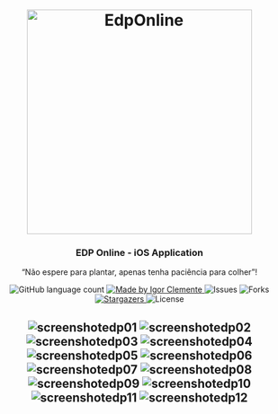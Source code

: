 <h1 align="center">
    <img alt="EdpOnline" src="wallpapers/edp_wallpaper.jpg" width="400px" />
</h1>

<h3 align="center">
  EDP Online - iOS Application
</h3>

<p align="center">“Não espere para plantar, apenas tenha paciência para colher”!</blockquote>

<p align="center">
  <img alt="GitHub language count" src="https://img.shields.io/github/languages/count/IgorClemente/edp-online?color=%2304D361">

  <a href="https://rocketseat.com.br">
    <img alt="Made by Igor Clemente" src="https://img.shields.io/badge/made%20by-Igor Clemente-%2304D361">
  </a>

  <img alt="Issues" src="https://img.shields.io/github/issues/IgorClemente/edp-online">

  <img alt="Forks" src="https://img.shields.io/github/forks/IgorClemente/edp-online">

  <a href="https://github.com/IgorClemente/edp-online/stargazers">
    <img alt="Stargazers" src="https://img.shields.io/github/stars/IgorClemente/edp-online">
  </a>

  <img alt="License" src="https://img.shields.io/github/license/IgorClemente/edp-online">
</p>

<h2 align="center">

![screenshotedp01](https://github.com/IgorClemente/EDP-ONLINE/blob/master/screenshots/screenshotedp01.png)
![screenshotedp02](https://github.com/IgorClemente/EDP-ONLINE/blob/master/screenshots/screenshotedp02.png)
![screenshotedp03](https://github.com/IgorClemente/EDP-ONLINE/blob/master/screenshots/screenshotedp03.png)
![screenshotedp04](https://github.com/IgorClemente/EDP-ONLINE/blob/master/screenshots/screenshotedp04.png)
![screenshotedp05](https://github.com/IgorClemente/EDP-ONLINE/blob/master/screenshots/screenshotedp05.png)
![screenshotedp06](https://github.com/IgorClemente/EDP-ONLINE/blob/master/screenshots/screenshotedp06.png)
![screenshotedp07](https://github.com/IgorClemente/EDP-ONLINE/blob/master/screenshots/screenshotedp07.png)
![screenshotedp08](https://github.com/IgorClemente/EDP-ONLINE/blob/master/screenshots/screenshotedp08.png)
![screenshotedp09](https://github.com/IgorClemente/EDP-ONLINE/blob/master/screenshots/screenshotedp09.png)
![screenshotedp10](https://github.com/IgorClemente/EDP-ONLINE/blob/master/screenshots/screenshotedp10.png)
![screenshotedp11](https://github.com/IgorClemente/EDP-ONLINE/blob/master/screenshots/screenshotedp11.png)
![screenshotedp12](https://github.com/IgorClemente/EDP-ONLINE/blob/master/screenshots/screenshotedp12.png)

</h2>
